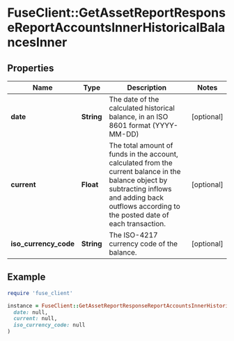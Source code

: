 # FuseClient::GetAssetReportResponseReportAccountsInnerHistoricalBalancesInner

## Properties

| Name | Type | Description | Notes |
| ---- | ---- | ----------- | ----- |
| **date** | **String** | The date of the calculated historical balance, in an ISO 8601 format (YYYY-MM-DD) | [optional] |
| **current** | **Float** | The total amount of funds in the account, calculated from the current balance in the balance object by subtracting inflows and adding back outflows according to the posted date of each transaction. | [optional] |
| **iso_currency_code** | **String** | The ISO-4217 currency code of the balance. | [optional] |

## Example

```ruby
require 'fuse_client'

instance = FuseClient::GetAssetReportResponseReportAccountsInnerHistoricalBalancesInner.new(
  date: null,
  current: null,
  iso_currency_code: null
)
```

